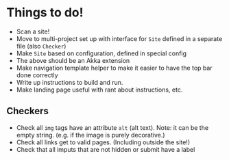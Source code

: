 # Things to do! #

 - Scan a site!
 - Move to multi-project set up with interface for `Site` defined in a separate file (also `Checker`)
 - Make `Site` based on configuration, defined in special config
 - The above should be an Akka extension
 - Make navigation template helper to make it easier to have the top bar done correctly
 - Write up instructions to build and run.
 - Make landing page useful with rant about instructions, etc.

## Checkers ##

 - Check all `img` tags have an attribute `alt` (alt text). Note: it can be
   the empty string. (e.g. if the image is purely decorative.)
 - Check all links get to valid pages. (Including outside the site!)
 - Check that all imputs that are not hidden or submit have a label
